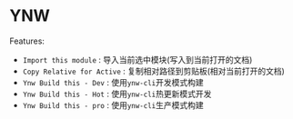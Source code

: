 # YNW

Features:

- `Import this module` : 导入当前选中模块(写入到当前打开的文档)
- `Copy Relative for Active` : 复制相对路径到剪贴板(相对当前打开的文档)
- `Ynw Build this - Dev` : 使用`ynw-cli`开发模式构建
- `Ynw Build this - Hot` : 使用`ynw-cli`热更新模式开发
- `Ynw Build this - pro` : 使用`ynw-cli`生产模式构建
